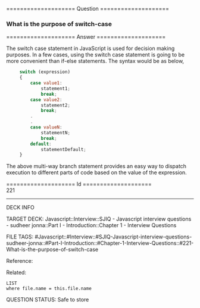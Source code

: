 ==================== Question ====================  

### What is the purpose of switch-case  

==================== Answer ====================  

The switch case statement in JavaScript is used for decision making purposes. In
a few cases, using the switch case statement is going to be more convenient than
if-else statements. The syntax would be as below,

```javascript
     switch (expression)
     {
         case value1:
             statement1;
             break;
         case value2:
             statement2;
             break;
         .
         .
         case valueN:
             statementN;
             break;
         default:
             statementDefault;
     }
```

The above multi-way branch statement provides an easy way to dispatch execution
to different parts of code based on the value of the expression.

==================== Id ====================  
221
<!--ID: 1707879850172-->

---

DECK INFO

TARGET DECK: Javascript::Interview::SJIQ - Javascript interview questions - sudheer jonna::Part I - Introduction::Chapter 1 - Interview Questions

FILE TAGS: #Javascript::#Interview::#SJIQ-Javascript-interview-questions-sudheer-jonna::#Part-I-Introduction::#Chapter-1-Interview-Questions::#221-What-is-the-purpose-of-switch-case

Reference:

Related:

```dataview
LIST
where file.name = this.file.name
```
QUESTION STATUS: Safe to store
